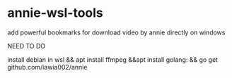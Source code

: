 # annie-wsl-tools
add powerful bookmarks for download video  by annie directly on windows

NEED TO DO

install debian in wsl && apt install ffmpeg &&apt install golang:  && go get github.com/iawia002/annie 
